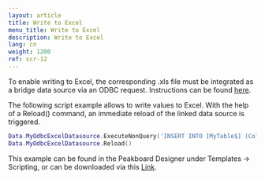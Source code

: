 ```yaml
---
layout: article
title: Write to Excel
menu_title: Write to Excel
description: Write to Excel
lang: cn
weight: 1200
ref: scr-12
---
```


To enable writing to Excel, the corresponding .xls file must be integrated as a bridge data source via an ODBC request. Instructions can be found [here](/data_sources/31-cn-ODBC-Excel.html).

The following script example allows to write values to Excel. With the help of a Reload() command, an immediate reload of the linked data source is triggered.

```lua
Data.MyOdbcExcelDatasource.ExecuteNonQuery('INSERT INTO [MyTable$] (Col1, [Col 2], [Col 3]) VALUES (15, 25, 35)')
Data.MyOdbcExcelDatasource.Reload()
```
This example can be found in the Peakboard Designer under Templates -> Scripting, or can be downloaded via this [Link](https://github.com/Peakboard/CoolStuff/raw/master/Scripts/WritetoExcel/WritetoExcel.pbmx).